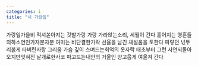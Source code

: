```yaml
---
categories: i
title: "시 가랑잎"
---
```

가랑잎가을비 적셔쏟아지는 깃발가랑 가랑 가라앉는소리, 세월이 간다 흩어지는 영혼들의하소연인가자분자분 여미는 비단결한가락 선율을 남긴 채설움을 토한다 파랗던 넋두리붉게 타버린사랑 그리움 가슴 깊이 스며드는회억의 옷자락 태초부터 그런 사연되돌아 오지만잊혀진 날개로한사코 파고드는내안의 거울인 양고웁게 여울져 간다